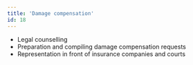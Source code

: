 ```yaml
---
title: 'Damage compensation'
id: 18
---
```


* Legal counselling
* Preparation and compiling damage compensation requests
* Representation in front of insurance companies and courts